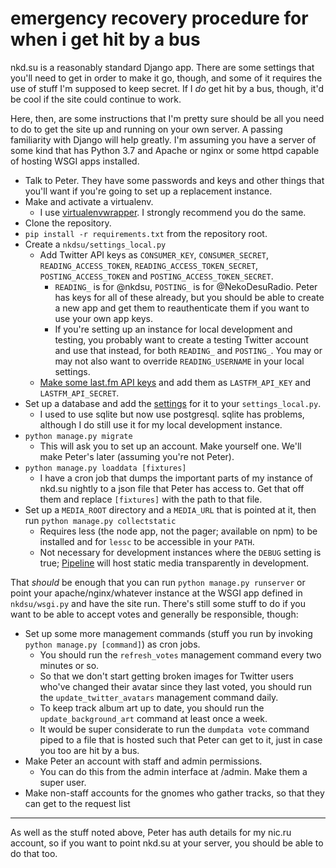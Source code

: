 # emergency recovery procedure for when i get hit by a bus

nkd.su is a reasonably standard Django app. There are some settings that you'll
need to get in order to make it go, though, and some of it requires the use of
stuff I'm supposed to keep secret. If I *do* get hit by a bus, though, it'd be
cool if the site could continue to work.

Here, then, are some instructions that I'm pretty sure should be all you need
to do to get the site up and running on your own server. A passing familiarity
with Django will help greatly. I'm assuming you have a server of some kind that
has Python 3.7 and Apache or nginx or some httpd capable of hosting WSGI apps
installed.

- Talk to Peter. They have some passwords and keys and other things that you'll
  want if you're going to set up a replacement instance.
- Make and activate a virtualenv.
    - I use [virtualenvwrapper][vew]. I strongly recommend you do the same.
- Clone the repository.
- `pip install -r requirements.txt` from the repository root.
- Create a `nkdsu/settings_local.py`
    - Add Twitter API keys as `CONSUMER_KEY`, `CONSUMER_SECRET`,
      `READING_ACCESS_TOKEN`, `READING_ACCESS_TOKEN_SECRET`,
      `POSTING_ACCESS_TOKEN` and `POSTING_ACCESS_TOKEN_SECRET`.
        - `READING_` is for @nkdsu, `POSTING_` is for @NekoDesuRadio. Peter has
          keys for all of these already, but you should be able to create a new
          app and get them to reauthenticate them if you want to use your own
          app keys.
        - If you're setting up an instance for local development and testing,
          you probably want to create a testing Twitter account and use that
          instead, for both `READING_` and `POSTING_`. You may or may not also
          want to override `READING_USERNAME` in your local settings.
    - [Make some last.fm API keys][lastfmapikeys] and add them as
      `LASTFM_API_KEY` and `LASTFM_API_SECRET`.
- Set up a database and add the [settings][db] for it to your
  `settings_local.py`.
    - I used to use sqlite but now use postgresql. sqlite has problems,
      although I do still use it for my local development instance.
- `python manage.py migrate`
    - This will ask you to set up an account. Make yourself one. We'll make
      Peter's later (assuming you're not Peter).
- `python manage.py loaddata [fixtures]`
    - I have a cron job that dumps the important parts of my instance of nkd.su
      nightly to a json file that Peter has access to. Get that off them and
      replace `[fixtures]` with the path to that file.
- Set up a `MEDIA_ROOT` directory and a `MEDIA_URL` that is pointed at it, then
  run `python manage.py collectstatic`
    - Requires less (the node app, not the pager; available on npm) to be
      installed and for `lessc` to be accessible in your `PATH`.
    - Not necessary for development instances where the `DEBUG` setting is
      true; [Pipeline][pl] will host static media transparently in development.

That *should* be enough that you can run `python manage.py runserver` or point
your apache/nginx/whatever instance at the WSGI app defined in `nkdsu/wsgi.py`
and have the site run. There's still some stuff to do if you want to be able
to accept votes and generally be responsible, though:

- Set up some more management commands (stuff you run by invoking `python
  manage.py [command]`) as cron jobs.
    - You should run the `refresh_votes` management command every two minutes
      or so.
    - So that we don't start getting broken images for Twitter users who've
      changed their avatar since they last voted, you should run the
      `update_twitter_avatars` management command daily.
    - To keep track album art up to date, you should run the
      `update_background_art` command at least once a week.
    - It would be super considerate to run the `dumpdata vote` command piped to
      a file that is hosted such that Peter can get to it, just in case you too
      are hit by a bus.
- Make Peter an account with staff and admin permissions.
    - You can do this from the admin interface at /admin. Make them a super
      user.
- Make non-staff accounts for the gnomes who gather tracks, so that they can
  get to the request list

----

As well as the stuff noted above, Peter has auth details for my nic.ru
account, so if you want to point nkd.su at your server, you should be able to
do that too.

[lastfmapikeys]: http://www.last.fm/api/account/create
[db]: https://docs.djangoproject.com/en/dev/ref/settings/#databases
[vew]: http://virtualenvwrapper.readthedocs.org/
[pl]: http://django-pipeline.readthedocs.org/
